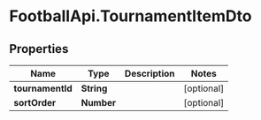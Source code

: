 # FootballApi.TournamentItemDto

## Properties
Name | Type | Description | Notes
------------ | ------------- | ------------- | -------------
**tournamentId** | **String** |  | [optional] 
**sortOrder** | **Number** |  | [optional] 
